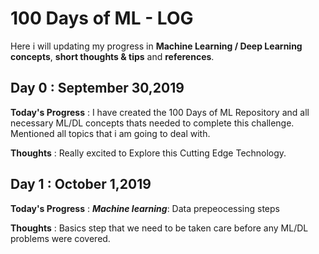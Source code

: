 # 100 Days of ML - LOG

Here i will updating my progress in **Machine Learning / Deep Learning concepts**, **short thoughts & tips** and **references**.

## Day 0 : September 30,2019

**Today's Progress** : I have created the 100 Days of ML Repository and all necessary ML/DL concepts thats needed to complete this challenge. Mentioned all topics that i am going to deal with.

**Thoughts**         : Really excited to Explore this Cutting Edge Technology.

## Day 1 : October 1,2019

**Today's Progress** : ***Machine learning***: Data prepeocessing steps

**Thoughts**         : Basics step that we need to be taken care before any ML/DL problems were covered.
